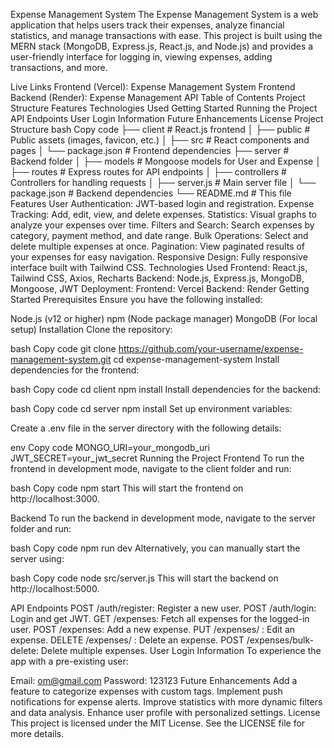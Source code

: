 Expense Management System
The Expense Management System is a web application that helps users track their expenses, analyze financial statistics, and manage transactions with ease. This project is built using the MERN stack (MongoDB, Express.js, React.js, and Node.js) and provides a user-friendly interface for logging in, viewing expenses, adding transactions, and more.

Live Links
Frontend (Vercel): Expense Management System Frontend
Backend (Render): Expense Management API
Table of Contents
Project Structure
Features
Technologies Used
Getting Started
Running the Project
API Endpoints
User Login Information
Future Enhancements
License
Project Structure
bash
Copy code
├── client                   # React.js frontend
│   ├── public               # Public assets (images, favicon, etc.)
│   ├── src                  # React components and pages
│   └── package.json         # Frontend dependencies
├── server                   # Backend folder
│   ├── models               # Mongoose models for User and Expense
│   ├── routes               # Express routes for API endpoints
│   ├── controllers          # Controllers for handling requests
│   ├── server.js            # Main server file
│   └── package.json         # Backend dependencies
└── README.md                # This file
Features
User Authentication: JWT-based login and registration.
Expense Tracking: Add, edit, view, and delete expenses.
Statistics: Visual graphs to analyze your expenses over time.
Filters and Search: Search expenses by category, payment method, and date range.
Bulk Operations: Select and delete multiple expenses at once.
Pagination: View paginated results of your expenses for easy navigation.
Responsive Design: Fully responsive interface built with Tailwind CSS.
Technologies Used
Frontend: React.js, Tailwind CSS, Axios, Recharts
Backend: Node.js, Express.js, MongoDB, Mongoose, JWT
Deployment:
Frontend: Vercel
Backend: Render
Getting Started
Prerequisites
Ensure you have the following installed:

Node.js (v12 or higher)
npm (Node package manager)
MongoDB (For local setup)
Installation
Clone the repository:

bash
Copy code
git clone https://github.com/your-username/expense-management-system.git
cd expense-management-system
Install dependencies for the frontend:

bash
Copy code
cd client
npm install
Install dependencies for the backend:

bash
Copy code
cd server
npm install
Set up environment variables:

Create a .env file in the server directory with the following details:

env
Copy code
MONGO_URI=your_mongodb_uri
JWT_SECRET=your_jwt_secret
Running the Project
Frontend
To run the frontend in development mode, navigate to the client folder and run:

bash
Copy code
npm start
This will start the frontend on http://localhost:3000.

Backend
To run the backend in development mode, navigate to the server folder and run:

bash
Copy code
npm run dev
Alternatively, you can manually start the server using:

bash
Copy code
node src/server.js
This will start the backend on http://localhost:5000.

API Endpoints
POST /auth/register: Register a new user.
POST /auth/login: Login and get JWT.
GET /expenses: Fetch all expenses for the logged-in user.
POST /expenses: Add a new expense.
PUT /expenses/
: Edit an expense.
DELETE /expenses/
: Delete an expense.
POST /expenses/bulk-delete: Delete multiple expenses.
User Login Information
To experience the app with a pre-existing user:

Email: om@gmail.com
Password: 123123
Future Enhancements
Add a feature to categorize expenses with custom tags.
Implement push notifications for expense alerts.
Improve statistics with more dynamic filters and data analysis.
Enhance user profile with personalized settings.
License
This project is licensed under the MIT License. See the LICENSE file for more details.
